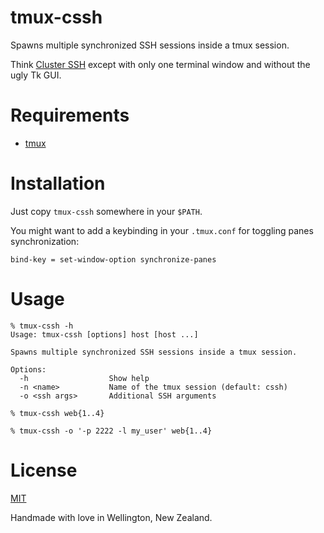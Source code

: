 # tmux-cssh

Spawns multiple synchronized SSH sessions inside a tmux session.

Think [Cluster SSH](https://github.com/duncs/clusterssh) except with only one terminal window and without the ugly Tk GUI.

# Requirements

- [tmux](https://tmux.github.io/)

# Installation

Just copy `tmux-cssh` somewhere in your `$PATH`.

You might want to add a keybinding in your `.tmux.conf` for toggling panes synchronization:
```
bind-key = set-window-option synchronize-panes
```

# Usage

```
% tmux-cssh -h
Usage: tmux-cssh [options] host [host ...]

Spawns multiple synchronized SSH sessions inside a tmux session.

Options:
  -h                  Show help
  -n <name>           Name of the tmux session (default: cssh)
  -o <ssh args>       Additional SSH arguments

% tmux-cssh web{1..4}

% tmux-cssh -o '-p 2222 -l my_user' web{1..4}
```

# License

[MIT](LICENSE.md)

Handmade with love in Wellington, New Zealand.
